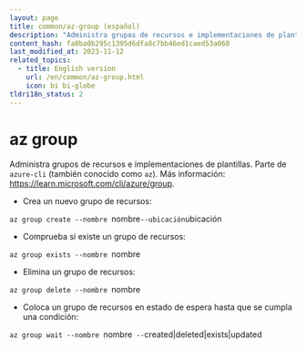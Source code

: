 ```yaml
---
layout: page
title: common/az-group (español)
description: "Administra grupos de recursos e implementaciones de plantillas."
content_hash: fa8ba0b295c1395d6dfa8c7bb46ed1caed53a060
last_modified_at: 2023-11-12
related_topics:
  - title: English version
    url: /en/common/az-group.html
    icon: bi bi-globe
tldri18n_status: 2
---
```

# az group

Administra grupos de recursos e implementaciones de plantillas.
Parte de `azure-cli` (también conocido como `az`).
Más información: <https://learn.microsoft.com/cli/azure/group>.

- Crea un nuevo grupo de recursos:

`az group create --nombre `<span class="tldr-var badge badge-pill bg-dark-lm bg-white-dm text-white-lm text-dark-dm font-weight-bold">nombre</span>` --ubicación `<span class="tldr-var badge badge-pill bg-dark-lm bg-white-dm text-white-lm text-dark-dm font-weight-bold">ubicación</span>

- Comprueba si existe un grupo de recursos:

`az group exists --nombre `<span class="tldr-var badge badge-pill bg-dark-lm bg-white-dm text-white-lm text-dark-dm font-weight-bold">nombre</span>

- Elimina un grupo de recursos:

`az group delete --nombre `<span class="tldr-var badge badge-pill bg-dark-lm bg-white-dm text-white-lm text-dark-dm font-weight-bold">nombre</span>

- Coloca un grupo de recursos en estado de espera hasta que se cumpla una condición:

`az group wait --nombre `<span class="tldr-var badge badge-pill bg-dark-lm bg-white-dm text-white-lm text-dark-dm font-weight-bold">nombre</span>` --`<span class="tldr-var badge badge-pill bg-dark-lm bg-white-dm text-white-lm text-dark-dm font-weight-bold">created|deleted|exists|updated</span>
